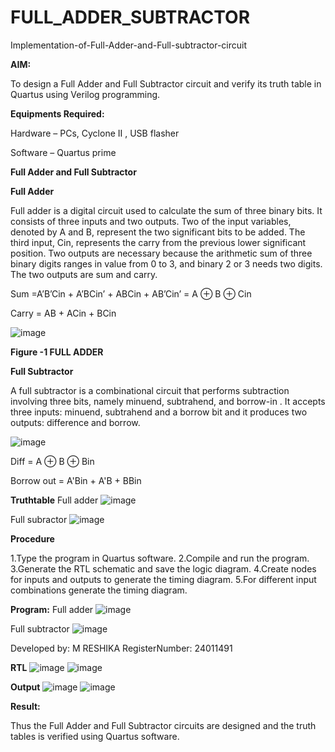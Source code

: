 # FULL_ADDER_SUBTRACTOR

Implementation-of-Full-Adder-and-Full-subtractor-circuit

**AIM:**

To design a Full Adder and Full Subtractor circuit and verify its truth table in Quartus using Verilog programming.

**Equipments Required:**

Hardware – PCs, Cyclone II , USB flasher

Software – Quartus prime

**Full Adder and Full Subtractor**

**Full Adder**

Full adder is a digital circuit used to calculate the sum of three binary bits. It consists of three inputs and two outputs. Two of the input variables, denoted by A and B, represent the two significant bits to be added. The third input, Cin, represents the carry from the previous lower significant position. Two outputs are necessary because the arithmetic sum of three binary digits ranges in value from 0 to 3, and binary 2 or 3 needs two digits. The two outputs are sum and carry.

Sum =A’B’Cin + A’BCin’ + ABCin + AB’Cin’ = A ⊕ B ⊕ Cin 

Carry = AB + ACin + BCin

![image](https://github.com/naavaneetha/FULL_ADDER_SUBTRACTOR/assets/154305477/0f30ba51-5ffb-4198-845f-18e054f675e7)

**Figure -1 FULL ADDER**

**Full Subtractor**

A full subtractor is a combinational circuit that performs subtraction involving three bits, namely minuend, subtrahend, and borrow-in . It accepts three inputs: minuend, subtrahend and a borrow bit and it produces two outputs: difference and borrow.

![image](https://github.com/naavaneetha/FULL_ADDER_SUBTRACTOR/assets/154305477/02b24f51-ab51-4304-9ad6-7b81ffc1ead5)

Diff = A ⊕ B ⊕ Bin 

Borrow out = A'Bin + A'B + BBin

**Truthtable**
Full adder 
 ![image](https://github.com/user-attachments/assets/2341ea64-5e8d-426c-9e0b-b18496560b12)

Full subractor
![image](https://github.com/user-attachments/assets/9fd6d5c7-01a6-4af5-b1b8-aa95a425f230)

**Procedure**

1.Type the program in Quartus software.
2.Compile and run the program.
3.Generate the RTL schematic and save the logic diagram.
4.Create nodes for inputs and outputs to generate the timing diagram.
5.For different input combinations generate the timing diagram.


**Program:**
 Full adder
 ![image](https://github.com/user-attachments/assets/a7470cd3-ac0e-4333-af3d-cee3b0f05e68)

 Full subtractor
 ![image](https://github.com/user-attachments/assets/5d78a55b-80d6-45de-af6c-053b09f0a273)


Developed by: M RESHIKA RegisterNumber: 24011491

**RTL**
![image](https://github.com/user-attachments/assets/f6475ed7-aa49-4756-bd6d-95d27da0b698)
![image](https://github.com/user-attachments/assets/b19d4a13-73b2-41c8-a878-36cf1312ab45)

**Output**
![image](https://github.com/user-attachments/assets/56551d20-6b81-44c7-997a-865e91c70619)
![image](https://github.com/user-attachments/assets/614377ba-d5dd-488d-b98e-c3173006581f)



**Result:**

Thus the Full Adder and Full Subtractor circuits are designed and the truth tables is verified using Quartus software.



